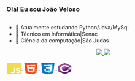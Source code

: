 ### Olá! Eu sou João Veloso
##
- 🔭 Atualmente estudando Python/Java/MySql
- 🌱 Técnico em informática|Senac 
- 🌱 Ciência da computação|São Judas 



<div align="center">
  <a href="https://github.com/Jvelosoo">
  <img height="180em" src="https://github-readme-stats.vercel.app/api?username=Jvelosoo&show_icons=true&theme=dracula&include_all_commits=true&count_private=true"/>
  <img height="180em" src="https://github-readme-stats.vercel.app/api/top-langs/?username=Jvelosoo&layout=compact&langs_count=7&theme=dracula"/>
</div>
<div style="display: inline_block"><br>
  <img align="center" alt="Rafa-Js" height="30" width="40" src="https://raw.githubusercontent.com/devicons/devicon/master/icons/javascript/javascript-plain.svg">
  <img align="center" alt="Rafa-HTML" height="30" width="40" src="https://raw.githubusercontent.com/devicons/devicon/master/icons/html5/html5-original.svg">
  <img align="center" alt="Rafa-CSS" height="30" width="40" src="https://raw.githubusercontent.com/devicons/devicon/master/icons/css3/css3-original.svg">
  <img align="center" alt="Rafa-Csharp" height="30" width="40" src="https://raw.githubusercontent.com/devicons/devicon/master/icons/csharp/csharp-original.svg">


</div>
  
  ##
 
<div> 
 
 
</div>
